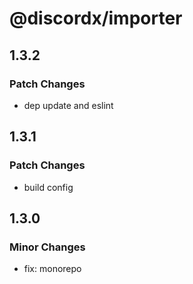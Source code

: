 # @discordx/importer

## 1.3.2

### Patch Changes

- dep update and eslint

## 1.3.1

### Patch Changes

- build config

## 1.3.0

### Minor Changes

- fix: monorepo
